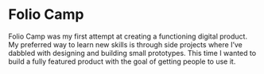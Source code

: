# Folio Camp
Folio Camp was my first attempt at creating a functioning digital product. My preferred way to learn new skills is through side projects where I’ve dabbled with designing and building small prototypes. This time I wanted to build a fully featured product with the goal of getting people to use it.